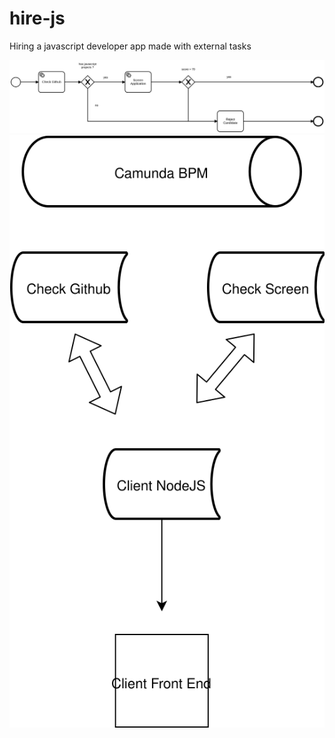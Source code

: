 # hire-js
Hiring a javascript developer app made with external tasks

<img alt="A Workflow for Hiring JavaScript Developers" src="hire-js.svg" />

<img alt="Diagram" src="diagram.svg" />
